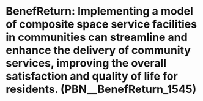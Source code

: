 # BenefReturn: __Implementing a model of composite space service facilities in communities can streamline and enhance the delivery of community services, improving the overall satisfaction and quality of life for residents.__ (PBN__BenefReturn_1545)

